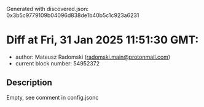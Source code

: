 Generated with discovered.json: 0x3b5c9779109b04096d838de1b40b5c1c923a6231

# Diff at Fri, 31 Jan 2025 11:51:30 GMT:

- author: Mateusz Radomski (<radomski.main@protonmail.com>)
- current block number: 54952372

## Description

Empty, see comment in config.jsonc
